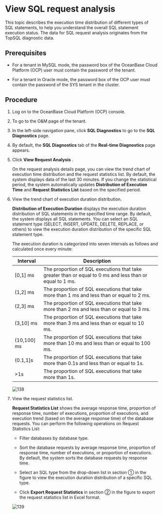 View SQL request analysis
==============================================

This topic describes the execution time distribution of different types of SQL statements, to help you understand the overall SQL statement execution status. The data for SQL request analysis originates from the TopSQL diagnostic data.

Prerequisites
----------------------------------

* For a tenant in MySQL mode, the password box of the OceanBase Cloud Platform (OCP) user must contain the password of the tenant.

* For a tenant in Oracle mode, the password box of the OCP user must contain the password of the SYS tenant in the cluster.

Procedure
------------------------------

1. Log on to the OceanBase Cloud Platform (OCP) console.

2. To go to the O&M page of the tenant. 

3. In the left-side navigation pane, click **SQL Diagnostics** to go to the **SQL Diagnostics** page.

4. By default, the **SQL Diagnostics** tab of the **Real-time Diagnostics** page appears.

5. Click **View Request Analysis** .

   On the request analysis details page, you can view the trend chart of execution time distribution and the request statistics list. By default, the system displays data of the last 30 minutes. If you change the statistical period, the system automatically updates **Distribution of Execution Time** and **Request Statistics List** based on the specified period.

6. View the trend chart of execution duration distribution.

   **Distribution of Execution Duration** displays the execution duration distribution of SQL statements in the specified time range. By default, the system displays all SQL statements. You can select an SQL statement type (SELECT, INSERT, UPDATE, DELETE, REPLACE, or others) to view the execution duration distribution of the specific SQL statement type.

   The execution duration is categorized into seven intervals as follows and calculated once every minute:

   |   Interval   | Description ||
   |--------------|---|---|
   | \[0,1\] ms   | The proportion of SQL executions that take greater than or equal to 0 ms and less than or equal to 1 ms. ||
   | (1,2\] ms    | The proportion of SQL executions that take more than 1 ms and less than or equal to 2 ms. ||
   | (2,3\] ms    | The proportion of SQL executions that take more than 2 ms and less than or equal to 3 ms. ||
   | (3,10\] ms   | The proportion of SQL executions that take more than 3 ms and less than or equal to 10 ms. ||
   | (10,100\] ms | The proportion of SQL executions that take more than 10 ms and less than or equal to 100 ms. ||
   | (0.1,1\]s    | The proportion of SQL executions that take more than 0.1s and less than or equal to 1s. ||
   | \>1s         | The proportion of SQL executions that take more than 1s. ||

   ![138](https://help-static-aliyun-doc.aliyuncs.com/assets/img/en-US/3861592561/p440564.png)

7. View the request statistics list.

   **Request Statistics List** shows the average response time, proportion of response time, number of executions, proportion of executions, and execution trend (based on the average response time) of the database requests. You can perform the following operations on Request Statistics List:
   * Filter databases by database type.

   * Sort the database requests by average response time, proportion of response time, number of executions, or proportion of executions. By default, the system sorts the database requests by response time.

   * Select an SQL type from the drop-down list in section ① in the figure to view the execution duration distribution of a specific SQL type.

   * Click **Export Request Statistics** in section ② in the figure to export the request statistics list in Excel format.

   ![139](https://help-static-aliyun-doc.aliyuncs.com/assets/img/en-US/3861592561/p440565.png)
